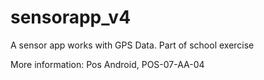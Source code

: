 # sensorapp_v4

A sensor app works with GPS Data. Part of school exercise

More information: Pos Android, POS-07-AA-04

